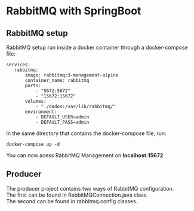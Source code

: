 # RabbitMQ with SpringBoot

## RabbitMQ setup
RabbitMQ setup run inside a docker container through a docker-compose file:
 ```
services:
    rabbitmq:
        image: rabbitmq:3-management-alpine
        container_name: rabbitmq
        ports:
            - "5672:5672"
            - "15672:15672"
        volumes: 
            - "./dados:/var/lib/rabbitmq/"
        environment:
            - DEFAULT_USER=admin
            - DEFAULT_PASS=admin
```

In the same directory that contains the docker-compose file, run:
```
docker-compose up -d
```
You can now acess RabbitMQ Management on **localhost:15672**

## Producer

The producer project contains two ways of RabbitMQ configuration.
<br>
The first can be found in RabbitMQConnection.java class.
<br>
The second can be found in rabbitmq.config classes.



            
